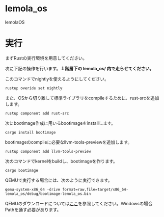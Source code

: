 # lemola_os
lemolaOS

# 実行
まずRustの実行環境を用意してください。


次に下記の操作を行います。**１階層下の lemola_os/ 内で走らせてください。**

このコマンドでnightlyを使えるようにしてください。
```
rustup overide set nightly
```  


また、OSから切り離して標準ライブラリをcompileするために、rust-srcを追加します。
```
rustup component add rust-src
```  


次にbootimage作成に用いるbootimageをinstallします。
```
cargo install bootimage
```

bootimageのcompileに必要なllvm-tools-previewを追加します。
```
rustup component add llvm-tools-preview
```  


次のコマンドでkernelをbuildし、bootimageを作ります。
```
cargo bootimage
```  



QEMUで実行する場合には、次のように実行できます。
```
qemu-system-x86_64 -drive format=raw,file=target/x86_64-lemola_os/debug/bootimage-lemola_os.bin
```

QEMUのダウンロードについては[ここ](https://www.qemu.org/download/#linux)を参照してください。Windowsの場合Pathを通す必要があります。




